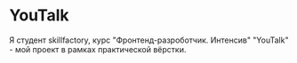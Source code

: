 # YouTalk
Я студент skillfactory, курс "Фронтенд-разроботчик. Интенсив"
"YouTalk" - мой проект в рамках практической вёрстки.
